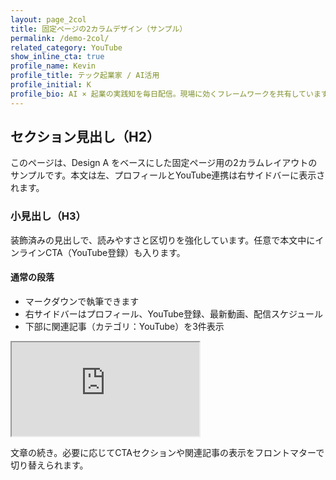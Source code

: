 ```yaml
---
layout: page_2col
title: 固定ページの2カラムデザイン（サンプル）
permalink: /demo-2col/
related_category: YouTube
show_inline_cta: true
profile_name: Kevin
profile_title: テック起業家 / AI活用
profile_initial: K
profile_bio: AI × 起業の実践知を毎日配信。現場に効くフレームワークを共有しています。
---
```


## セクション見出し（H2）
このページは、Design A をベースにした固定ページ用の2カラムレイアウトのサンプルです。本文は左、プロフィールとYouTube連携は右サイドバーに表示されます。

### 小見出し（H3）
装飾済みの見出しで、読みやすさと区切りを強化しています。任意で本文中にインラインCTA（YouTube登録）も入ります。

#### 通常の段落
- マークダウンで執筆できます
- 右サイドバーはプロフィール、YouTube登録、最新動画、配信スケジュール
- 下部に関連記事（カテゴリ：YouTube）を3件表示

<div class="video-wrap rounded-lg overflow-hidden my-6">
  <iframe src="https://www.youtube-nocookie.com/embed/dQw4w9WgXcQ" title="YouTube video" loading="lazy" referrerpolicy="strict-origin-when-cross-origin" allow="accelerometer; autoplay; clipboard-write; encrypted-media; gyroscope; picture-in-picture; web-share" allowfullscreen></iframe>
  </div>

文章の続き。必要に応じてCTAセクションや関連記事の表示をフロントマターで切り替えられます。

